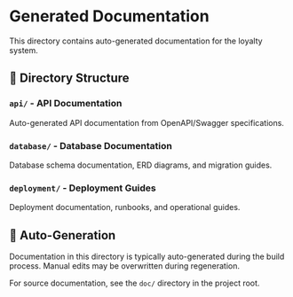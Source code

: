 # Generated Documentation

This directory contains auto-generated documentation for the loyalty system.

## 📁 Directory Structure

### `api/` - API Documentation
Auto-generated API documentation from OpenAPI/Swagger specifications.

### `database/` - Database Documentation  
Database schema documentation, ERD diagrams, and migration guides.

### `deployment/` - Deployment Guides
Deployment documentation, runbooks, and operational guides.

## 🔄 Auto-Generation

Documentation in this directory is typically auto-generated during the build process. 
Manual edits may be overwritten during regeneration.

For source documentation, see the `doc/` directory in the project root.